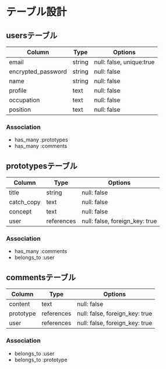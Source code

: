 # テーブル設計
## usersテーブル

| Column              | Type   | Options                  |
| ------------------- | ------ | ------------------------ |
| email               | string | null: false, unique:true |
| encrypted_password  | string | null: false              |
| name                | string | null: false              |
| profile             | text   | null: false              |
| occupation          | text   | null: false              |
| position            | text   | null: false              |

### Association
- has_many :prototypes
- has_many :comments

## prototypesテーブル

| Column      | Type       | Options                        |
| ----------- | ---------- | ------------------------------ |
| title       | string     | null: false                    |
| catch_copy  | text       | null: false                    |
| concept     | text       | null: false                    |
| user        | references | null: false, foreign_key: true |

### Association
- has_many   :comments
- belongs_to :user


## commentsテーブル

| Column     | Type       | Options                        |
| ---------- | ---------- | ------------------------------ |
| content    | text       | null: false                    |
| prototype  | references | null: false, foreign_key: true |
| user       | references | null: false, foreign_key: true |

### Association
- belongs_to :user
- belongs_to :prototype